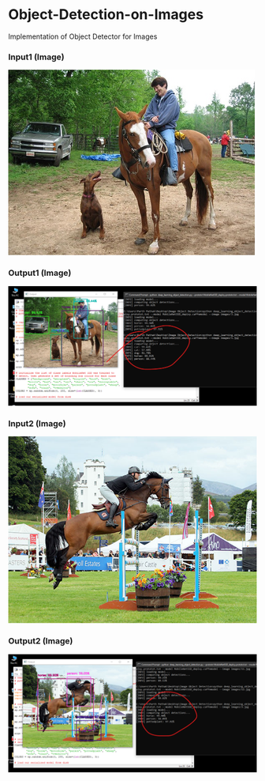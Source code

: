 # Object-Detection-on-Images
Implementation of Object Detector for Images

### Input1 (Image)
![input1](images/5.jpg)

### Output1 (Image)
![output1](demo1.png)

### Input2 (Image)
![input2](images/3.jpg)

### Output2 (Image)
![output2](demo2.png)
